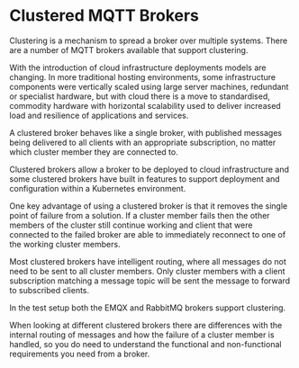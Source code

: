 # Clustered MQTT Brokers

Clustering is a mechanism to spread a broker over multiple systems.  There are a number of MQTT brokers available that support clustering.

With the introduction of cloud infrastructure deployments models are changing.  In more traditional hosting environments, some infrastructure components were vertically scaled using large server machines, redundant or specialist hardware, but with cloud there is a move to standardised, commodity hardware with horizontal scalability used to deliver increased load and resilience of applications and services.

A clustered broker behaves like a single broker, with published messages being delivered to all clients with an appropriate subscription, no matter which cluster member they are connected to.  

Clustered brokers allow a broker to be deployed to cloud infrastructure and some clustered brokers have built in features to support deployment and configuration within a Kubernetes environment.

One key advantage of using a clustered broker is that it removes the single point of failure from a solution.  If a cluster member fails then the other members of the cluster still continue working and client that were connected to the failed broker are able to immediately reconnect to one of the working cluster members.

Most clustered brokers have intelligent routing, where all messages do not need to be sent to all cluster members.  Only cluster members with a client subscription matching a message topic will be sent the message to forward to subscribed clients.

In the test setup both the EMQX and RabbitMQ brokers support clustering.

When looking at different clustered brokers there are differences with the internal routing of messages and how the failure of a cluster member is handled, so you do need to understand the functional and non-functional requirements you need from a broker.
